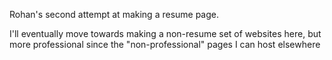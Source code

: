 Rohan's second attempt at making a resume page.

I'll eventually move towards making a non-resume set of websites here, but more professional since the "non-professional" pages I can host elsewhere